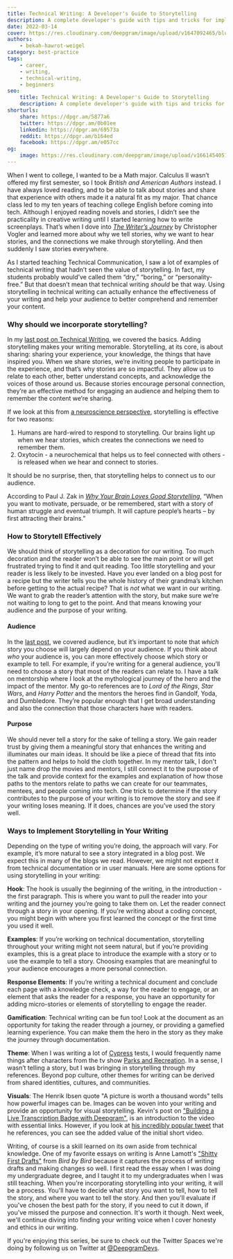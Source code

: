 ```yaml
---
title: Technical Writing: A Developer's Guide to Storytelling
description: A complete developer's guide with tips and tricks for implementing storytelling into technical writing and documentation. Read more here.
date: 2022-03-14
cover: https://res.cloudinary.com/deepgram/image/upload/v1647092465/blog/2022/03/technical-writing-a-developers-guide-to-storytelling/storytelling-in-technical-blog-posts%402x.jpg
authors:
    - bekah-hawrot-weigel
category: best-practice
tags:
    - career,
    - writing,
    - technical-writing,
    - beginners
seo:
    title: Technical Writing: A Developer's Guide to Storytelling
    description: A complete developer's guide with tips and tricks for implementing storytelling into technical writing and documentation. Read more here.
shorturls:
    share: https://dpgr.am/5877a6
    twitter: https://dpgr.am/0b01ee
    linkedin: https://dpgr.am/69573a
    reddit: https://dpgr.am/b164ed
    facebook: https://dpgr.am/e057cc
og:
    image: https://res.cloudinary.com/deepgram/image/upload/v1661454051/blog/technical-writing-a-developers-guide-to-storytelling/ograph.png
---
```


When I went to college, I wanted to be a Math major. Calculus II wasn’t offered my first semester, so I took *British and American Authors* instead. I have always loved reading, and to be able to talk about stories and share that experience with others made it a natural fit as my major. That chance class led to my ten years of teaching college English before coming into tech. Although I enjoyed reading novels and stories, I didn’t see the practicality in creative writing until I started learning how to write screenplays. That’s when I dove into [*The Writer’s Journey*](https://en.wikipedia.org/wiki/The_Writer%27s_Journey:_Mythic_Structure_for_Writers) by Christopher Vogler and learned more about why we tell stories, why we want to hear stories, and the connections we make through storytelling. And then suddenly I saw stories everywhere.

As I started teaching Technical Communication, I saw a lot of examples of technical writing that hadn’t seen the value of storytelling. In fact, my students probably would’ve called them “dry,” “boring,” or “personality-free.”  But that doesn’t mean that technical writing *should* be that way. Using storytelling in technical writing can actually enhance the effectiveness of your writing and help your audience to better comprehend and remember your content.

### Why should we incorporate storytelling?

In my [last post on Technical Writing](https://developers.deepgram.com/blog/2022/03/technical-writing-a-beginners-guide/), we covered the basics. Adding storytelling makes your writing memorable. Storytelling, at its core, is about sharing: sharing your experience, your knowledge, the things that have inspired you. When we share stories, we’re inviting people to participate in the experience, and that’s why stories are so impactful. They allow us to relate to each other, better understand concepts, and acknowledge the voices of those around us. Because stories encourage personal connection, they’re an effective method for engaging an audience and helping them to remember the content we’re sharing.

If we look at this from [a neuroscience perspective](https://contentmarketinginstitute.com/cco-digital/april-2019/storytelling-neuroscience-joe-lazauskas/), storytelling is effective for two reasons:

1.  Humans are hard-wired to respond to storytelling. Our brains light up when we hear stories, which creates the connections we need to remember them.
2.  Oxytocin - a neurochemical that helps us to feel connected with others - is released when we hear and connect to stories.

It should be no surprise, then, that storytelling helps to connect us to our audience.

According to Paul J. Zak in [*Why Your Brain Loves Good Storytelling*](https://hbr.org/2014/10/why-your-brain-loves-good-storytelling), “When you want to motivate, persuade, or be remembered, start with a story of human struggle and eventual triumph. It will capture people’s hearts – by first attracting their brains.”

### How to Storytell Effectively

We should think of storytelling as a decoration for our writing. Too much decoration and the reader won’t be able to see the main point or will get frustrated trying to find it and quit reading. Too little storytelling and your reader is less likely to be invested. Have you ever landed on a blog post for a recipe but the writer tells you the whole history of their grandma’s kitchen before getting to the actual recipe? That is *not* what we want in our writing. We want to grab the reader’s attention with the story, but make sure we’re not waiting to long to get to the point. And that means knowing your audience and the purpose of your writing.

#### Audience

In the [last post](https://developers.deepgram.com/blog/2022/03/technical-writing-a-beginners-guide/), we covered audience, but it’s important to note that *which* story you choose will largely depend on your audience. If you think about *who* your audience is, you can more effectively choose which story or example to tell. For example, if you’re writing for a general audience, you’ll need to choose a story that most of the readers can relate to. I have a talk on mentorship where I look at the mythological journey of the hero and the impact of the mentor. My go-to references are to *Lord of the Rings*, *Star Wars*, and *Harry Potter* and the mentors the heroes find in Gandolf, Yoda, and Dumbledore. They’re popular enough that I get broad understanding and also the connection that those characters have with readers.

#### Purpose

We should never tell a story for the sake of telling a story. We gain reader trust by giving them a meaningful story that enhances the writing and illuminates our main ideas. It should be like a piece of thread that fits into the pattern and helps to hold the cloth together. In my mentor talk, I don't just name drop the movies and mentors, I still connect it to the purpose of the talk and provide context for the examples and explanation of how those paths to the mentors relate to paths we can create for our teammates, mentees, and people coming into tech. One trick to determine if the story contributes to the purpose of your writing is to remove the story and see if your writing loses meaning. If it does, chances are you’ve used the story well.

### Ways to Implement Storytelling in Your Writing

Depending on the type of writing you’re doing, the approach will vary. For example, it’s more natural to see a story integrated in a blog post. We expect this in many of the blogs we read. However, we might not expect it from technical documentation or in user manuals. Here are some options for using storytelling in your writing:

**Hook**: The hook is usually the beginning of the writing, in the introduction - the first paragraph. This is where you want to pull the reader into your writing and the journey you’re going to take them on. Let the reader connect through a story in your opening. If you're writing about a coding concept, you might begin with where you first learned the concept or the first time you used it well.

**Examples**: If you’re working on technical documentation, storytelling throughout your writing might not seem natural, but if you’re providing examples, this is a great place to introduce the example with a story or to use the example to tell a story. Choosing examples that are meaningful to your audience encourages a more personal connection.

**Response Elements**: If you’re writing a technical document and conclude each page with a knowledge check, a way for the reader to engage, or an element that asks the reader for a response, you have an opportunity for adding micro-stories or elements of storytelling to engage the reader.

**Gamification**: Technical writing can be fun too! Look at the document as an opportunity for taking the reader through a journey, or providing a gamefied learning experience. You can make them the hero in the story as they make the journey through documentation.

**Theme**: When I was writing a lot of [Cypress](https://www.cypress.io/) tests, I would frequently name things after characters from the tv show [Parks and Recreation](https://www.imdb.com/title/tt1266020/). In a sense, I wasn’t telling a story, but I was bringing in storytelling through my references. Beyond pop culture, other themes for writing can be derived from shared identities, cultures, and communities.

**Visuals**: The Henrik Ibsen quote "A picture is worth a thousand words" tells how powerful images can be. Images can be woven into your writing and provide an opportunity for visual storytelling. Kevin's post on ["Building a Live Transcription Badge with Deepgram"](https://developers.deepgram.com/blog/2022/01/live-transcription-badge-video/), is an introduction to the video with essential links. However, if you look at [his incredibly popular tweet](https://twitter.com/_phzn/status/1478504862170161152?s=20\&t=uNmXTFv2kvTpml4CH19sYQ) that he references, you can see the added value of the initial short video.

Writing, of course is a skill learned on its own aside from technical knowledge. One of my favorite essays on writing is Anne Lamott's ["Shitty First Drafts"](https://wrd.as.uky.edu/sites/default/files/1-Shitty%20First%20Drafts.pdf) from *Bird by Bird* because it captures the process of writing drafts and making changes so well. I first read the essay when I was doing my undergraduate degree, and I taught it to my undergraduates when I was still teaching. When you're incorporating storytelling into your writing, it will be a process. You'll have to decide what story you want to tell, how to tell the story, and where you want to tell the story. And then you'll evaluate if you've chosen the best path for the story, if you need to cut it down, if you've missed the purpose and connection. It's worth it though. Next week, we'll continue diving into finding your writing voice when I cover honesty and ethics in our writing.

If you're enjoying this series, be sure to check out the Twitter Spaces we're doing by following us on Twitter at [@DeepgramDevs](https://twitter.com/DeepgramDevs).

